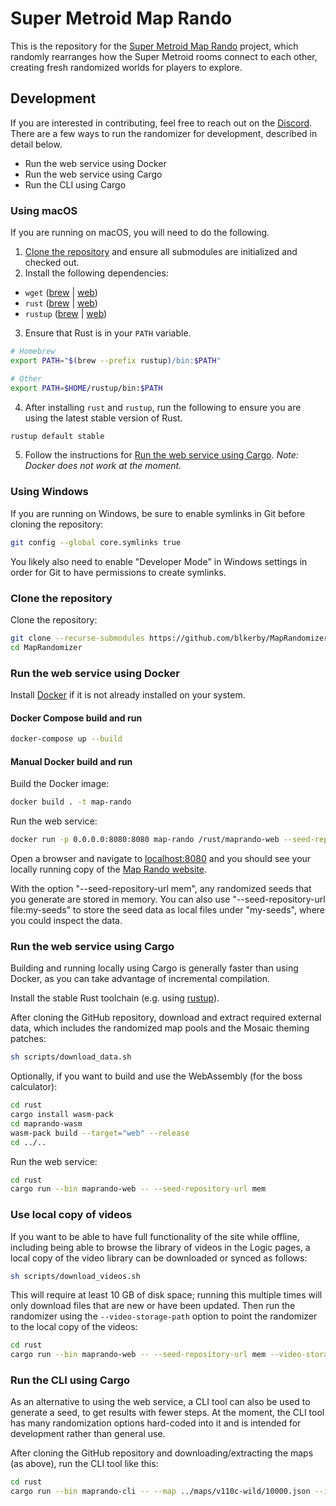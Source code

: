 # Super Metroid Map Rando

This is the repository for the [Super Metroid Map Rando](https://maprando.com) project, which randomly rearranges how the Super Metroid rooms connect to each other, creating fresh randomized worlds for players to explore.

## Development

If you are interested in contributing, feel free to reach out on the [Discord](https://discord.gg/Gc99YV2ZcB). There are a few ways to run the randomizer for development, described in detail below.

- Run the web service using Docker
- Run the web service using Cargo
- Run the CLI using Cargo

### Using macOS

If you are running on macOS, you will need to do the following.
1. [Clone the repository](#clone-the-repository) and ensure all submodules are initialized and checked out.
2. Install the following dependencies:
* `wget` ([brew](https://formulae.brew.sh/formula/wget) | [web](https://www.gnu.org/software/wget/))
* `rust` ([brew](https://formulae.brew.sh/formula/rust) | [web](https://www.rust-lang.org/))
* `rustup` ([brew](https://formulae.brew.sh/formula/rustup) | [web](https://rustup.rs/))
3. Ensure that Rust is in your `PATH` variable.
```sh
# Homebrew
export PATH="$(brew --prefix rustup)/bin:$PATH"

# Other
export PATH=$HOME/rustup/bin:$PATH
```
4. After installing `rust` and `rustup`, run the following to ensure you are using the latest stable version of Rust.
```sh
rustup default stable
```
5. Follow the instructions for [Run the web service using Cargo](#run-the-web-service-using-cargo). _Note: Docker does not work at the moment._


### Using Windows

If you are running on Windows, be sure to enable symlinks in Git before cloning the repository:

```sh
git config --global core.symlinks true
```

You likely also need to enable "Developer Mode" in Windows settings in order for Git to have permissions to create symlinks.

### Clone the repository

Clone the repository:

```sh
git clone --recurse-submodules https://github.com/blkerby/MapRandomizer
cd MapRandomizer
```

### Run the web service using Docker

Install [Docker](https://docs.docker.com/get-docker/) if it is not already installed on your system. 


#### Docker Compose build and run

```sh
docker-compose up --build
```

#### Manual Docker build and run

Build the Docker image:

```sh
docker build . -t map-rando
```

Run the web service:

```sh
docker run -p 0.0.0.0:8080:8080 map-rando /rust/maprando-web --seed-repository-url mem
```

Open a browser and navigate to [localhost:8080](http://localhost:8080) and you should see your locally running copy of the [Map Rando website](https://maprando.com).

With the option "--seed-repository-url mem", any randomized seeds that you generate are stored in memory. You can also use "--seed-repository-url file:my-seeds" to store the seed data as local files under "my-seeds", where you could inspect the data.

### Run the web service using Cargo

Building and running locally using Cargo is generally faster than using Docker, as you can take advantage of incremental compilation.

Install the stable Rust toolchain (e.g. using [rustup](https://rustup.rs/)).

After cloning the GitHub repository, download and extract required external data, which includes the randomized map pools and the Mosaic theming patches:

```sh
sh scripts/download_data.sh
```

Optionally, if you want to build and use the WebAssembly (for the boss calculator):

```sh
cd rust
cargo install wasm-pack
cd maprando-wasm
wasm-pack build --target="web" --release
cd ../..
```

Run the web service:

```sh
cd rust
cargo run --bin maprando-web -- --seed-repository-url mem
```

### Use local copy of videos

If you want to be able to have full functionality of the site while offline, including being able to browse the library of videos in the Logic pages, a local copy of the video library can be downloaded or synced as follows:

```sh
sh scripts/download_videos.sh
```

This will require at least 10 GB of disk space; running this multiple times will only download files that are new or have been updated. Then run the randomizer using the `--video-storage-path` option to point the randomizer to the local copy of the videos:

```sh
cd rust
cargo run --bin maprando-web -- --seed-repository-url mem --video-storage-path ../map-rando-videos
```

### Run the CLI using Cargo

As an alternative to using the web service, a CLI tool can also be used to generate a seed,  to get results with fewer steps. At the moment, the CLI tool has many randomization options hard-coded into it and is intended for development rather than general use.

After cloning the GitHub repository and downloading/extracting the maps (as above), run the CLI tool like this:

```sh
cd rust
cargo run --bin maprando-cli -- --map ../maps/v110c-wild/10000.json --input-rom YOUR-PATH-TO-VANILLA-ROM --output-rom OUTPUT-ROM-FILENAME
```
